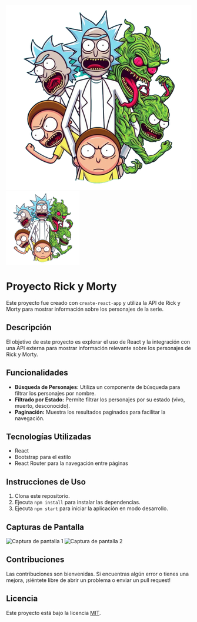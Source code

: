 ![Logo del proyecto](/public/rickand.png)
<img src="/public/rickand.png" alt="Descripción de la imagen" width="200"/>



# Proyecto Rick y Morty

Este proyecto fue creado con `create-react-app` y utiliza la API de Rick y Morty para mostrar información sobre los personajes de la serie.

## Descripción

El objetivo de este proyecto es explorar el uso de React y la integración con una API externa para mostrar información relevante sobre los personajes de Rick y Morty.

## Funcionalidades

- **Búsqueda de Personajes:** Utiliza un componente de búsqueda para filtrar los personajes por nombre.
- **Filtrado por Estado:** Permite filtrar los personajes por su estado (vivo, muerto, desconocido).
- **Paginación:** Muestra los resultados paginados para facilitar la navegación.

## Tecnologías Utilizadas

- React
- Bootstrap para el estilo
- React Router para la navegación entre páginas

## Instrucciones de Uso

1. Clona este repositorio.
2. Ejecuta `npm install` para instalar las dependencias.
3. Ejecuta `npm start` para iniciar la aplicación en modo desarrollo.

## Capturas de Pantalla

![Captura de pantalla 1](url_de_la_captura1.png)
![Captura de pantalla 2](url_de_la_captura2.png)

## Contribuciones

Las contribuciones son bienvenidas. Si encuentras algún error o tienes una mejora, ¡siéntete libre de abrir un problema o enviar un pull request!

## Licencia

Este proyecto está bajo la licencia [MIT](LICENSE).
